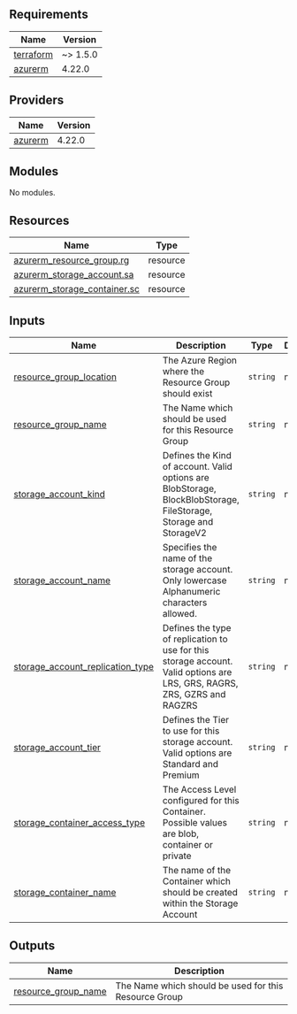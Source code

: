 <!-- BEGIN_TF_DOCS -->
## Requirements

| Name | Version |
|------|---------|
| <a name="requirement_terraform"></a> [terraform](#requirement\_terraform) | ~> 1.5.0 |
| <a name="requirement_azurerm"></a> [azurerm](#requirement\_azurerm) | 4.22.0 |

## Providers

| Name | Version |
|------|---------|
| <a name="provider_azurerm"></a> [azurerm](#provider\_azurerm) | 4.22.0 |

## Modules

No modules.

## Resources

| Name | Type |
|------|------|
| [azurerm_resource_group.rg](https://registry.terraform.io/providers/hashicorp/azurerm/4.22.0/docs/resources/resource_group) | resource |
| [azurerm_storage_account.sa](https://registry.terraform.io/providers/hashicorp/azurerm/4.22.0/docs/resources/storage_account) | resource |
| [azurerm_storage_container.sc](https://registry.terraform.io/providers/hashicorp/azurerm/4.22.0/docs/resources/storage_container) | resource |

## Inputs

| Name | Description | Type | Default | Required |
|------|-------------|------|---------|:--------:|
| <a name="input_resource_group_location"></a> [resource\_group\_location](#input\_resource\_group\_location) | The Azure Region where the Resource Group should exist | `string` | n/a | yes |
| <a name="input_resource_group_name"></a> [resource\_group\_name](#input\_resource\_group\_name) | The Name which should be used for this Resource Group | `string` | n/a | yes |
| <a name="input_storage_account_kind"></a> [storage\_account\_kind](#input\_storage\_account\_kind) | Defines the Kind of account. Valid options are BlobStorage, BlockBlobStorage, FileStorage, Storage and StorageV2 | `string` | n/a | yes |
| <a name="input_storage_account_name"></a> [storage\_account\_name](#input\_storage\_account\_name) | Specifies the name of the storage account. Only lowercase Alphanumeric characters allowed. | `string` | n/a | yes |
| <a name="input_storage_account_replication_type"></a> [storage\_account\_replication\_type](#input\_storage\_account\_replication\_type) | Defines the type of replication to use for this storage account. Valid options are LRS, GRS, RAGRS, ZRS, GZRS and RAGZRS | `string` | n/a | yes |
| <a name="input_storage_account_tier"></a> [storage\_account\_tier](#input\_storage\_account\_tier) | Defines the Tier to use for this storage account. Valid options are Standard and Premium | `string` | n/a | yes |
| <a name="input_storage_container_access_type"></a> [storage\_container\_access\_type](#input\_storage\_container\_access\_type) | The Access Level configured for this Container. Possible values are blob, container or private | `string` | n/a | yes |
| <a name="input_storage_container_name"></a> [storage\_container\_name](#input\_storage\_container\_name) | The name of the Container which should be created within the Storage Account | `string` | n/a | yes |

## Outputs

| Name | Description |
|------|-------------|
| <a name="output_resource_group_name"></a> [resource\_group\_name](#output\_resource\_group\_name) | The Name which should be used for this Resource Group |
<!-- END_TF_DOCS -->